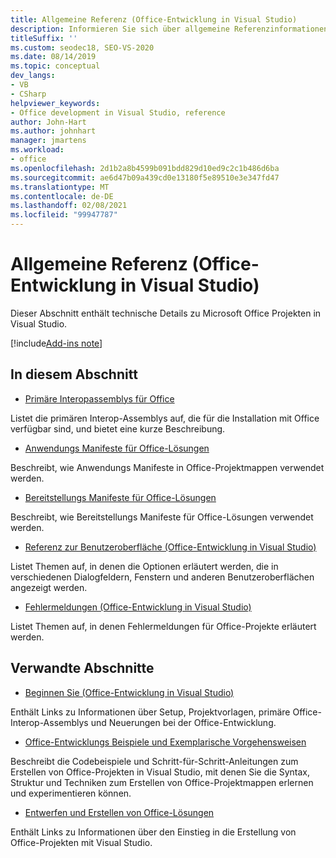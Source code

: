 ```yaml
---
title: Allgemeine Referenz (Office-Entwicklung in Visual Studio)
description: Informieren Sie sich über allgemeine Referenzinformationen zu Microsoft Office Entwicklungsprojekten in Visual Studio.
titleSuffix: ''
ms.custom: seodec18, SEO-VS-2020
ms.date: 08/14/2019
ms.topic: conceptual
dev_langs:
- VB
- CSharp
helpviewer_keywords:
- Office development in Visual Studio, reference
author: John-Hart
ms.author: johnhart
manager: jmartens
ms.workload:
- office
ms.openlocfilehash: 2d1b2a8b4599b091bdd829d10ed9c2c1b486d6ba
ms.sourcegitcommit: ae6d47b09a439cd0e13180f5e89510e3e347fd47
ms.translationtype: MT
ms.contentlocale: de-DE
ms.lasthandoff: 02/08/2021
ms.locfileid: "99947787"
---
```

# <a name="general-reference-office-development-in-visual-studio"></a>Allgemeine Referenz (Office-Entwicklung in Visual Studio)
  Dieser Abschnitt enthält technische Details zu Microsoft Office Projekten in Visual Studio.

[!include[Add-ins note](includes/addinsnote.md)]

## <a name="in-this-section"></a>In diesem Abschnitt
- [Primäre Interopassemblys für Office](../vsto/office-primary-interop-assemblies.md)

 Listet die primären Interop-Assemblys auf, die für die Installation mit Office verfügbar sind, und bietet eine kurze Beschreibung.

- [Anwendungs Manifeste für Office-Lösungen](../vsto/application-manifests-for-office-solutions.md)

 Beschreibt, wie Anwendungs Manifeste in Office-Projektmappen verwendet werden.

- [Bereitstellungs Manifeste für Office-Lösungen](../vsto/deployment-manifests-for-office-solutions.md)

 Beschreibt, wie Bereitstellungs Manifeste für Office-Lösungen verwendet werden.

- [Referenz zur Benutzeroberfläche &#40;Office-Entwicklung in Visual Studio&#41;](../vsto/user-interface-reference-office-development-in-visual-studio.md)

 Listet Themen auf, in denen die Optionen erläutert werden, die in verschiedenen Dialogfeldern, Fenstern und anderen Benutzeroberflächen angezeigt werden.

- [Fehlermeldungen &#40;Office-Entwicklung in Visual Studio&#41;](../vsto/error-messages-office-development-in-visual-studio.md)

 Listet Themen auf, in denen Fehlermeldungen für Office-Projekte erläutert werden.

## <a name="related-sections"></a>Verwandte Abschnitte
- [Beginnen Sie &#40;Office-Entwicklung in Visual Studio&#41;](../vsto/getting-started-office-development-in-visual-studio.md)

 Enthält Links zu Informationen über Setup, Projektvorlagen, primäre Office-Interop-Assemblys und Neuerungen bei der Office-Entwicklung.

- [Office-Entwicklungs Beispiele und Exemplarische Vorgehensweisen](../vsto/office-development-samples-and-walkthroughs.md)

 Beschreibt die Codebeispiele und Schritt-für-Schritt-Anleitungen zum Erstellen von Office-Projekten in Visual Studio, mit denen Sie die Syntax, Struktur und Techniken zum Erstellen von Office-Projektmappen erlernen und experimentieren können.

- [Entwerfen und Erstellen von Office-Lösungen](../vsto/designing-and-creating-office-solutions.md)

 Enthält Links zu Informationen über den Einstieg in die Erstellung von Office-Projekten mit Visual Studio.
